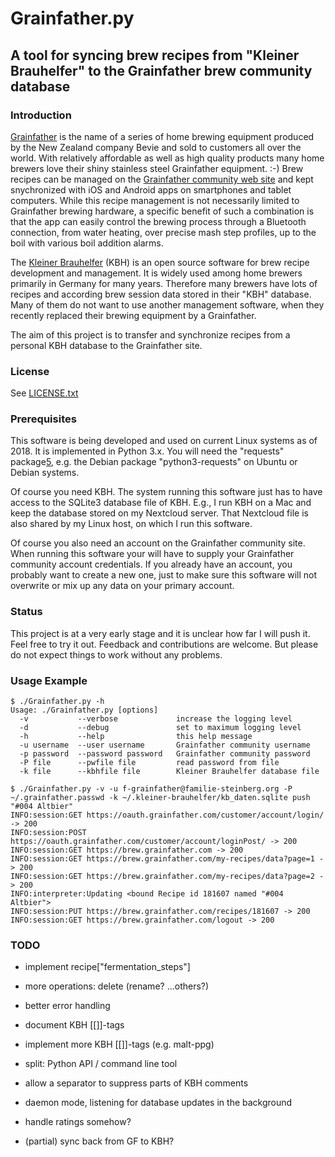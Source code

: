 # Grainfather.py

## A tool for syncing brew recipes from "Kleiner Brauhelfer" to the Grainfather brew community database

### Introduction

[Grainfather][1] is the name of a series of home brewing equipment
produced by the New Zealand company Bevie and sold to customers all
over the world. With relatively affordable as well as high quality
products many home brewers love their shiny stainless steel
Grainfather equipment. :-) Brew recipes can be managed on the
[Grainfather community web site][2] and kept snychronized with iOS and
Android apps on smartphones and tablet computers. While this recipe
management is not necessarily limited to Grainfather brewing hardware,
a specific benefit of such a combination is that the app can easily
control the brewing process through a Bluetooth connection, from water
heating, over precise mash step profiles, up to the boil with various
boil addition alarms.

The [Kleiner Brauhelfer][3] (KBH) is an open source software for brew
recipe development and management. It is widely used among home
brewers primarily in Germany for many years. Therefore many brewers
have lots of recipes and according brew session data stored in their
"KBH" database. Many of them do not want to use another management
software, when they recently replaced their brewing equipment by a
Grainfather.

The aim of this project is to transfer and synchronize recipes from a
personal KBH database to the Grainfather site.

### License

See [LICENSE.txt][4]

### Prerequisites

This software is being developed and used on current Linux systems as
of 2018. It is implemented in Python 3.x. You will need the "requests"
package[5], e.g. the Debian package "python3-requests" on Ubuntu or
Debian systems.

Of course you need KBH. The system running this software just has to
have access to the SQLite3 database file of KBH. E.g., I run KBH on a
Mac and keep the database stored on my Nextcloud server. That
Nextcloud file is also shared by my Linux host, on which I run this
software.

Of course you also need an account on the Grainfather community site.
When running this software your will have to supply your Grainfather
community account credentials. If you already have an account, you
probably want to create a new one, just to make sure this software
will not overwrite or mix up any data on your primary account.

### Status

This project is at a very early stage and it is unclear how far I will
push it. Feel free to try it out. Feedback and contributions are
welcome. But please do not expect things to work without any problems.

### Usage Example

```
$ ./Grainfather.py -h
Usage: ./Grainfather.py [options]
  -v           --verbose             increase the logging level
  -d           --debug               set to maximum logging level
  -h           --help                this help message
  -u username  --user username       Grainfather community username
  -p password  --password password   Grainfather community password
  -P file      --pwfile file         read password from file
  -k file      --kbhfile file        Kleiner Brauhelfer database file

$ ./Grainfather.py -v -u f-grainfather@familie-steinberg.org -P ~/.grainfather.passwd -k ~/.kleiner-brauhelfer/kb_daten.sqlite push "#004 Altbier"
INFO:session:GET https://oauth.grainfather.com/customer/account/login/ -> 200
INFO:session:POST https://oauth.grainfather.com/customer/account/loginPost/ -> 200
INFO:session:GET https://brew.grainfather.com -> 200
INFO:session:GET https://brew.grainfather.com/my-recipes/data?page=1 -> 200
INFO:session:GET https://brew.grainfather.com/my-recipes/data?page=2 -> 200
INFO:interpreter:Updating <bound Recipe id 181607 named "#004 Altbier">
INFO:session:PUT https://brew.grainfather.com/recipes/181607 -> 200
INFO:session:GET https://brew.grainfather.com/logout -> 200
```

### TODO

- implement recipe["fermentation_steps"]
- more operations: delete (rename? ...others?)
- better error handling
- document KBH [[]]-tags
- implement more KBH [[]]-tags (e.g. malt-ppg)
- split: Python API / command line tool
- allow a separator to suppress parts of KBH comments
- daemon mode, listening for database updates in the background

- handle ratings somehow?
- (partial) sync back from GF to KBH?


[1]: https://grainfather.com
[2]: https://brew.grainfather.com
[3]: https://github.com/Gremmel/kleiner-brauhelfer
[4]: LICENSE.txt
[5]: http://docs.python-requests.org/en/master/user/install/


